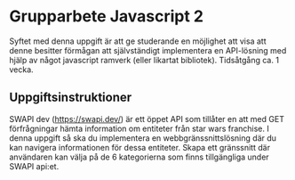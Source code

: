 # Grupparbete Javascript 2
Syftet med denna uppgift är att ge studerande en möjlighet att visa att denne besitter förmågan att självständigt implementera en API-lösning med hjälp av något javascript ramverk (eller likartat bibliotek). Tidsåtgång ca. 1 vecka. 

## Uppgiftsinstruktioner
SWAPI dev (https://swapi.dev/) är ett öppet API som tillåter en att med GET förfrågningar hämta information om entiteter från star wars franchise. I denna uppgift så ska du implementera en webbgränssnittslösning där du kan navigera informationen för dessa entiteter. Skapa ett gränssnitt där användaren kan välja på de 6 kategorierna som finns tillgängliga under SWAPI api:et.

